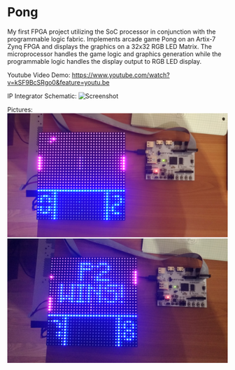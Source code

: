 # Pong

My first FPGA project utilizing the SoC processor in conjunction with the programmable logic fabric.
Implements arcade game Pong on an Artix-7 Zynq FPGA and displays the graphics on a 32x32 RGB LED Matrix.
The microprocessor handles the game logic and graphics generation while the programmable logic handles the display output to RGB LED display.

Youtube Video Demo: https://www.youtube.com/watch?v=kSF9BcSRgo0&feature=youtu.be

IP Integrator Schematic:
![Screenshot](IP_Integrator.png)

Pictures:
![Screenshot](picture_1.jpg)
![Screenshot](picture_0.jpg)
